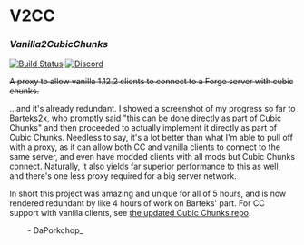 # V2CC

### *Vanilla2CubicChunks*

[![Build Status](https://jenkins.daporkchop.net/job/Minecraft/job/V2CC/job/master/badge/icon)](https://jenkins.daporkchop.net/job/Minecraft/job/V2CC/)
[![Discord](https://img.shields.io/discord/428813657816956929.svg)](https://discord.gg/FrBHHCk)

~~A proxy to allow vanilla 1.12.2 clients to connect to a Forge server with cubic chunks.~~

...and it's already redundant. I showed a screenshot of my progress so far to Barteks2x, who promptly said "this can be done directly as part of Cubic Chunks" and then proceeded to actually implement it directly as part of Cubic Chunks. Needless to say, it's a lot better than what I'm able to pull off with a proxy, as it can allow both CC and vanilla clients to connect to the same server, and even have modded clients with all mods but Cubic Chunks connect. Naturally, it also yields far superior performance to this as well, and there's one less proxy required for a big server network.

In short this project was amazing and unique for all of 5 hours, and is now rendered redundant by like 4 hours of work on Barteks' part. For CC support with vanilla clients, see [the updated Cubic Chunks repo](https://github.com/OpenCubicChunks/CubicChunks/commit/a787bed707e6ec065cee07082d7bc8645748a411).

&nbsp; &nbsp; &nbsp; &nbsp; \- DaPorkchop_
